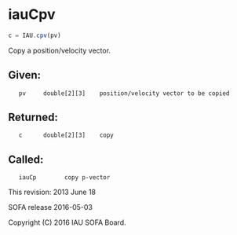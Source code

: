 # iauCpv

```js
c = IAU.cpv(pv)
```

Copy a position/velocity vector.

## Given:
```
   pv     double[2][3]    position/velocity vector to be copied
```

## Returned:
```
   c      double[2][3]    copy
```

## Called:
```
   iauCp        copy p-vector
```

This revision:  2013 June 18

SOFA release 2016-05-03

Copyright (C) 2016 IAU SOFA Board.